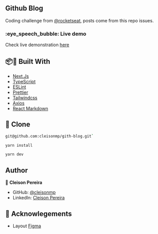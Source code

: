 <h2>Github Blog</h2>

Coding challenge from [@rocketseat](https://github.com/rocketseat), posts come from this repo issues.

<h3>:eye_speech_bubble: Live demo</h3>

Check live demonstration [here](https://github-blog-black.vercel.app/)

## :package::wrench: Built With

- [Next.Js](https://nextjs.org/)
- [TypeScript](https://www.typescriptlang.org/)
- [ESLint](https://eslint.org/)
- [Prettier](https://prettier.io/)
- [Tailwindcss](https://tailwindcss.com/)
- [Axios](https://axios-http.com/)
- [React Markdown](https://remarkjs.github.io/react-markdown/)

## 🚀 Clone

```bash
git@github.com:cleisonmp/gith-blog.git`
```

```bash
yarn install

yarn dev
```

## Author

👤 **Cleison Pereira**

- GitHub: [@cleisonmp](https://github.com/cleisonmp)
- LinkedIn: [Cleison Pereira](https://www.linkedin.com/in/cleison-pereira-00582639/)

## 📝 Acknowlegements

- Layout [Figma](https://www.figma.com/community/file/1138814951106121051)
